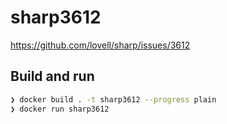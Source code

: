 # sharp3612

https://github.com/lovell/sharp/issues/3612

## Build and run

```sh
❯ docker build . -t sharp3612 --progress plain
❯ docker run sharp3612
```
